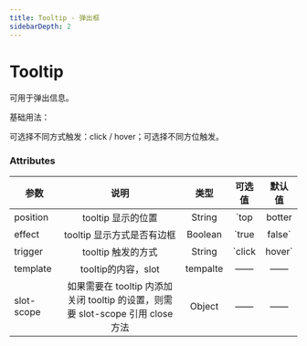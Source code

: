 ```yaml
---
title: Tooltip - 弹出框
sidebarDepth: 2
---
```


# Tooltip

可用于弹出信息。

基础用法：

可选择不同方式触发：click / hover；可选择不同方位触发。

<ClientOnly><tooltip-demo></tooltip-demo></ClientOnly>

### Attributes


| 参数        | 说明           | 类型  | 可选值  | 默认值  | 
| ------------- |:--------:| :-----:|:-----:|:------------:|
| position      | tooltip 显示的位置 | String | `top | botter | lef | right` |top |
| effect      | tooltip 显示方式是否有边框 | Boolean | `true|false` | top |
| trigger      | tooltip 触发的方式 | String | `click | hover` | hover |
| template      | tooltip的内容，slot | tempalte | —— |—— |
| slot-scope	      | 如果需要在 tooltip 内添加关闭 tooltip 的设置，则需要 slot-scope 引用 close 方法	 | Object | ——	 |——	 |